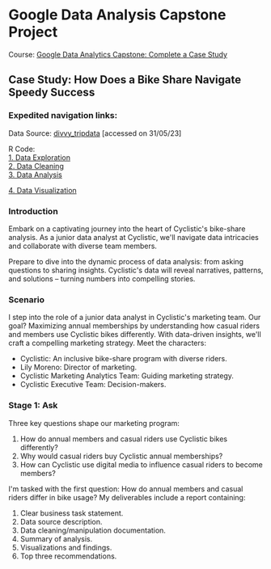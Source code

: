 # Google Data Analysis Capstone Project

Course: [Google Data Analytics Capstone: Complete a Case Study](https://www.coursera.org/learn/google-data-analytics-capstone)

## Case Study: How Does a Bike Share Navigate Speedy Success

### Expedited navigation links:
Data Source: [divvy_tripdata](https://divvy-tripdata.s3.amazonaws.com/index.html) [accessed on 31/05/23]  
  
R Code:   
[1. Data Exploration](https://github.com/Pration/portfolio_projects/blob/main/Data_Exploration/data_exploration.R)  
[2. Data Cleaning](https://github.com/Pration/portfolio_projects/blob/main/Data_Cleaning/data_cleaning.R)  
[3. Data Analysis](https://github.com/Pration/portfolio_projects/blob/main/Data_Analysis/data_analysis.R)

[4. Data Visualization](https://public.tableau.com/views/BikeShare2_16857956701950/ExploringBikeShareUsageATaleofCasualvs_AnnualRiders?:language=en-US&:display_count=n&:origin=viz_share_link)


### Introduction

Embark on a captivating journey into the heart of Cyclistic's bike-share analysis. As a junior data analyst at Cyclistic, we'll navigate data intricacies and collaborate with diverse team members.

Prepare to dive into the dynamic process of data analysis: from asking questions to sharing insights. Cyclistic's data will reveal narratives, patterns, and solutions – turning numbers into compelling stories.

### Scenario

I step into the role of a junior data analyst in Cyclistic's marketing team. Our goal? Maximizing annual memberships by understanding how casual riders and members use Cyclistic bikes differently. With data-driven insights, we'll craft a compelling marketing strategy. Meet the characters:

- Cyclistic: An inclusive bike-share program with diverse riders.
- Lily Moreno: Director of marketing.
- Cyclistic Marketing Analytics Team: Guiding marketing strategy.
- Cyclistic Executive Team: Decision-makers.

### Stage 1: Ask

Three key questions shape our marketing program:

1. How do annual members and casual riders use Cyclistic bikes differently?
2. Why would casual riders buy Cyclistic annual memberships?
3. How can Cyclistic use digital media to influence casual riders to become members?

I'm tasked with the first question: How do annual members and casual riders differ in bike usage? My deliverables include a report containing:

1. Clear business task statement.
2. Data source description.
3. Data cleaning/manipulation documentation.
4. Summary of analysis.
5. Visualizations and findings.
6. Top three recommendations.


